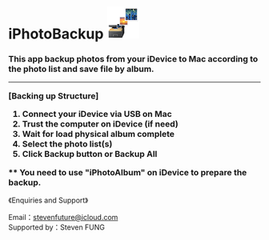 # iPhotoBackup <img src="64.png">
<h3>
  This app backup photos from your iDevice to Mac according to the photo list and save file by album.
  <hr>
  <p>[Backing up Structure]</p>
  <ol>
  <li>Connect your iDevice via USB on Mac</li>
  <li>Trust the computer on iDevice (if need)</li>
  <li>Wait for load physical album complete</li>
  <li>Select the photo list(s)</li>
  <li>Click Backup button or Backup All</li>
  </ol>
  ** You need to use "iPhotoAlbum" on iDevice to prepare the backup.
</h3>
<p>《Enquiries and Support》</p>
Email：<a href="mailto:stevenfuture@icloud.com">stevenfuture@icloud.com</a>
<br>
Supported by：Steven FUNG
